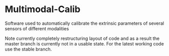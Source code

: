 Multimodal-Calib
================

Software used to automatically calibrate the extrinsic parameters of several sensors of different modalities

Note currently completely restructuring layout of code and as a result the master branch is currently not in a usable state.
For the latest working code use the stable branch.

